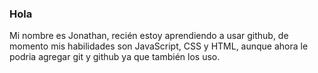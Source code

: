 ### Hola

Mi nombre es Jonathan, recién estoy aprendiendo a usar github, de momento mis habilidades son JavaScript, CSS y HTML, aunque ahora le podria agregar git y github ya que también los uso. 